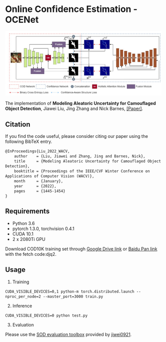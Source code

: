 # Online Confidence Estimation - OCENet
<!-- <p align="center"><img src="introduction_figure.png" alt="introduction_figure" width="90%"></p> -->
![alt_text](./Network-Overview_v2.jpg)

The implementation of **Modeling Aleatoric Uncertainty for Camouflaged Object Detection**, Jiawei Liu, Jing Zhang and Nick Barnes, [[Paper]](https://openaccess.thecvf.com/content/WACV2022/papers/Liu_Modeling_Aleatoric_Uncertainty_for_Camouflaged_Object_Detection_WACV_2022_paper.pdf).

## Citation
If you find the code useful, please consider citing our paper using the following BibTeX entry.
```
@InProceedings{Liu_2022_WACV,
    author    = {Liu, Jiawei and Zhang, Jing and Barnes, Nick},
    title     = {Modeling Aleatoric Uncertainty for Camouflaged Object Detection},
    booktitle = {Proceedings of the IEEE/CVF Winter Conference on Applications of Computer Vision (WACV)},
    month     = {January},
    year      = {2022},
    pages     = {1445-1454}
}
```

## Requirements
- Python 3.6
- pytorch 1.3.0, torchvision 0.4.1
- CUDA 10.1
- 2 x 2080Ti GPU


Download COD10K training set through [Google Drive link](https://drive.google.com/file/d/1D9bf1KeeCJsxxri6d2qAC7z6O1X_fxpt/view?usp=sharing) or [Baidu Pan link](https://pan.baidu.com/s/1XL6OjpDF-MVnXOY6-bdaBg) with the fetch code:djq2.


## Usage
1. Training
```
CUDA_VISIBLE_DEVICES=0,1 python-m torch.distributed.launch --nproc_per_node=2 --master_port=3000 train.py
```

2. Inference
```
CUDA_VISIBLE_DEVICES=0 python test.py
```

3. Evaluation

Please use the [SOD evaluation toolbox](https://github.com/jiwei0921/Saliency-Evaluation-Toolbox.git) provided by [jiwei0921](https://github.com/jiwei0921).

